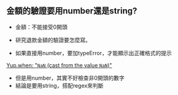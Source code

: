 ## 金額的驗證要用number還是string?
- 金額：不能接受0開頭

- 研究退款金額的驗證要怎麼寫。
- 如果直接用number，要加typeError，才能顯示出正確格式的提示

[Yup.when: "`NaN` (cast from the value `NaN`)"](https://stackoverflow.com/questions/58770630/yup-when-nan-cast-from-the-value-nan)

- 但是用number，其實不好檢查非0開頭的數字
- 結論是要用string，搭配regex來判斷
